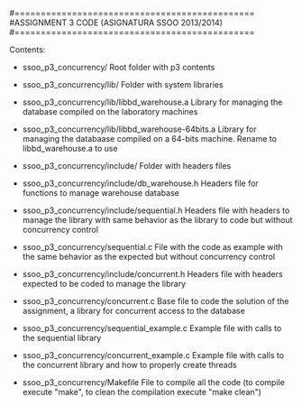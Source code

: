 
#==============================================
#ASSIGNMENT 3 CODE (ASIGNATURA SSOO 2013/2014)
#==============================================

Contents:
- ssoo_p3_concurrency/
	Root folder with p3 contents

- ssoo_p3_concurrency/lib/
	Folder with system libraries

- ssoo_p3_concurrency/lib/libbd_warehouse.a
	Library for managing the database compiled
	on the laboratory machines

- ssoo_p3_concurrency/lib/libbd_warehouse-64bits.a
	Library for managing the databaase compiled
	on a 64-bits machine. Rename to libbd_warehouse.a
	to use

- ssoo_p3_concurrency/include/
	Folder with headers files

- ssoo_p3_concurrency/include/db_warehouse.h
	Headers file for functions to manage warehouse database

- ssoo_p3_concurrency/include/sequential.h
	Headers file with headers to manage the library with same
	behavior as the library to code but without concurrency control
	
- ssoo_p3_concurrency/sequential.c
	File with the code as example with the same behavior
	as the expected but without concurrency control

- ssoo_p3_concurrency/include/concurrent.h
	Headers file with headers expected to be coded 
	to manage the library 

- ssoo_p3_concurrency/concurrent.c
	Base file to code the solution of the assignment, a library
	for concurrent access to the database

- ssoo_p3_concurrency/sequential_example.c
	Example file with calls to the sequential library

- ssoo_p3_concurrency/concurrent_example.c
	Example file with calls to the concurrent library and
	how to properly create threads

- ssoo_p3_concurrency/Makefile
	File to compile all the code (to compile execute "make", 
	to clean the compilation execute "make clean")
